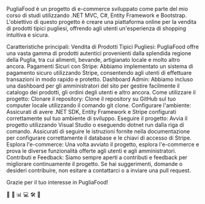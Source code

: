 
PugliaFood è un progetto di e-commerce sviluppato come parte del mio corso di studi utilizzando .NET MVC, C#, Entity Framework e Bootstrap. L'obiettivo di questo progetto è creare una piattaforma online per la vendita di prodotti tipici pugliesi, offrendo agli utenti un'esperienza di shopping intuitiva e sicura.

Caratteristiche principali:
Vendita di Prodotti Tipici Pugliesi: PugliaFood offre una vasta gamma di prodotti autentici provenienti dalla splendida regione della Puglia, tra cui alimenti, bevande, artigianato locale e molto altro ancora.
Pagamenti Sicuri con Stripe: Abbiamo implementato un sistema di pagamento sicuro utilizzando Stripe, consentendo agli utenti di effettuare transazioni in modo rapido e protetto.
Dashboard Admin: Abbiamo incluso una dashboard per gli amministratori del sito per gestire facilmente il catalogo dei prodotti, gli ordini degli utenti e altro ancora.
Come utilizzare il progetto:
Clonare il repository: Clone il repository su GitHub sul tuo computer locale utilizzando il comando git clone.
Configurare l'ambiente: Assicurati di avere .NET SDK, Entity Framework e Stripe configurati correttamente sul tuo ambiente di sviluppo.
Eseguire il progetto: Avvia il progetto utilizzando Visual Studio o eseguendo dotnet run dalla riga di comando. Assicurati di seguire le istruzioni fornite nella documentazione per configurare correttamente il database e le chiavi di accesso di Stripe.
Esplora l'e-commerce: Una volta avviato il progetto, esplora l'e-commerce e prova le diverse funzionalità offerte agli utenti e agli amministratori.
Contributi e Feedback:
Siamo sempre aperti a contributi e feedback per migliorare continuamente il progetto. Se hai suggerimenti, domande o desideri contribuire, non esitare a contattarci o a inviare una pull request.

Grazie per il tuo interesse in PugliaFood!

:shopping_cart: :money_with_wings: :bar_chart: :computer: :hammer_and_wrench: :raised_hands:
